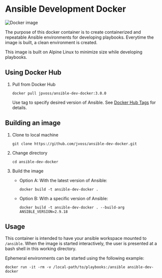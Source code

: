 # Ansible Development Docker
![Docker image](https://github.com/jvoss/ansible-dev-docker/workflows/Docker%20image/badge.svg)

The purpose of this docker container is to create containerized and repeatable 
Ansible environments for developing playbooks. Everytime the image is built, a 
clean environment is created.

This image is built on Alpine Linux to minimize size while developing playbooks.

## Using Docker Hub

1. Pull from Docker Hub

    `docker pull jpvoss/ansible-dev-docker:3.0.0`

    Use tag to specify desired version of Ansible. 
    See [Docker Hub Tags](https://hub.docker.com/r/jpvoss/ansible-dev-docker/tags)
    for details.

## Building an image

1. Clone to local machine
   
    `git clone https://github.com/jvoss/ansible-dev-docker.git`

2. Change directory

    `cd ansible-dev-docker`

3. Build the image

    - Option A: With the latest version of Ansible:
   
        `docker build -t ansible-dev-docker .`

    - Option B: With a specific version of Ansible:

        `docker build -t ansible-dev-docker . --build-arg ANSIBLE_VERSION=2.9.18`

## Usage

This container is intended to have your ansible workspace mounted to
`/ansible`. When the image is started interactively, the user is presented
at a bash shell in this working directory.

Ephemeral environments can be started using the following example:

`docker run -it -rm -v /local-path/to/playbooks:/ansible ansible-dev-docker`
